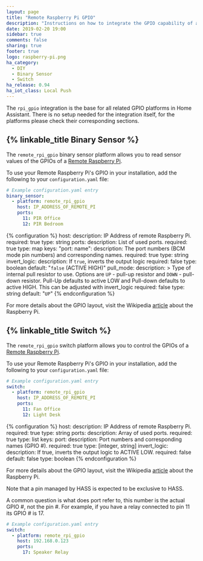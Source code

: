 ```yaml
---
layout: page
title: "Remote Raspberry Pi GPIO"
description: "Instructions on how to integrate the GPIO capability of a Remote Raspberry Pi into Home Assistant."
date: 2019-02-20 19:00
sidebar: true
comments: false
sharing: true
footer: true
logo: raspberry-pi.png
ha_category:
  - DIY
  - Binary Sensor
  - Switch
ha_release: 0.94 
ha_iot_class: Local Push
---
```


The `rpi_gpio` integration is the base for all related GPIO platforms in Home Assistant. There is no setup needed for the integration itself, for the platforms please check their corresponding sections.

## {% linkable_title Binary Sensor %}

The `remote_rpi_gpio` binary sensor platform allows you to read sensor values of the GPIOs of a [Remote Raspberry Pi](https://www.raspberrypi.org/).

To use your Remote Raspberry Pi's GPIO in your installation, add the following to your `configuration.yaml` file:

```yaml
# Example configuration.yaml entry
binary_sensor:
  - platform: remote_rpi_gpio
    host: IP_ADDRESS_OF_REMOTE_PI
    ports:
      11: PIR Office
      12: PIR Bedroom
```

{% configuration %}
host:
  description: IP Address of remote Raspberry Pi.
  required: true
  type: string
ports:
  description: List of used ports.
  required: true
  type: map
  keys:
    "port: name":
      description: The port numbers (BCM mode pin numbers) and corresponding names.
      required: true
      type: string
invert_logic:
  description: If `true`, inverts the output logic
  required: false
  type: boolean
  default: "`false` (ACTIVE HIGH)"
pull_mode:
  description: >
    Type of internal pull resistor to use.
    Options are `UP` - pull-up resistor and `DOWN` - pull-down resistor.
    Pull-Up defaults to active LOW and Pull-down defaults to active HIGH.  This can be adjusted with invert_logic
  required: false
  type: string
  default: "`UP`"
{% endconfiguration %}

For more details about the GPIO layout, visit the Wikipedia [article](https://en.wikipedia.org/wiki/Raspberry_Pi#GPIO_connector) about the Raspberry Pi.

## {% linkable_title Switch %}

The `remote_rpi_gpio` switch platform allows you to control the GPIOs of a [Remote Raspberry Pi](https://www.raspberrypi.org/).

To use your Remote Raspberry Pi's GPIO in your installation, add the following to your `configuration.yaml` file:

```yaml
# Example configuration.yaml entry
switch:
  - platform: remote_rpi_gpio
    host: IP_ADDRESS_OF_REMOTE_PI
    ports:
      11: Fan Office
      12: Light Desk
```

{% configuration %}
host:
  description: IP Address of remote Raspberry Pi.
  required: true
  type: string
ports:
  description: Array of used ports.
  required: true
  type: list
  keys:
    port:
      description:  Port numbers and corresponding names (GPIO #).
      required: true
      type: [integer, string]
invert_logic:
  description: If true, inverts the output logic to ACTIVE LOW.
  required: false
  default: false
  type: boolean
{% endconfiguration %}

For more details about the GPIO layout, visit the Wikipedia [article](https://en.wikipedia.org/wiki/Raspberry_Pi#GPIO_connector) about the Raspberry Pi.

<p class='note warning'>
Note that a pin managed by HASS is expected to be exclusive to HASS.
</p>

A common question is what does port refer to, this number is the actual GPIO #, not the pin #.
For example, if you have a relay connected to pin 11 its GPIO # is 17.

```yaml
# Example configuration.yaml entry
switch:
  - platform: remote_rpi_gpio
    host: 192.168.0.123
    ports:
      17: Speaker Relay
```
